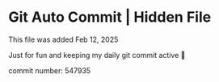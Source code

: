 # Git Auto Commit | Hidden File

This file was added Feb 12, 2025

Just for fun and keeping my daily git commit active 🤪

commit number: 547935
